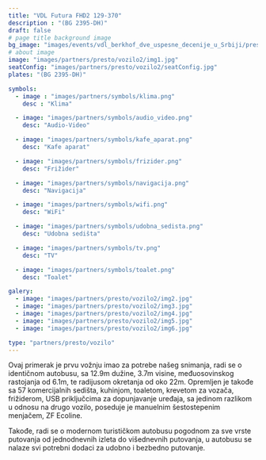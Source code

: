 ```yaml
---
title: "VDL Futura FHD2 129-370‌‌"
description : "(BG 2395-DH)"
draft: false
# page title background image
bg_image: "images/events/vdl_berkhof_dve_uspesne_decenije_u_Srbiji/presto/presto-background.jpg"
# about image
image: "images/partners/presto/vozilo2/img1.jpg"
seatConfig: "images/partners/presto/vozilo2/seatConfig.jpg"
plates: "(BG 2395-DH)"

symbols:
  - image : "images/partners/symbols/klima.png"
    desc : "Klima"

  - image: "images/partners/symbols/audio_video.png"
    desc: "Audio-Video"

  - image: "images/partners/symbols/kafe_aparat.png"
    desc: "Kafe aparat"

  - image: "images/partners/symbols/frizider.png"
    desc: "Frižider"

  - image: "images/partners/symbols/navigacija.png"
    desc: "Navigacija"

  - image: "images/partners/symbols/wifi.png"
    desc: "WiFi"

  - image: "images/partners/symbols/udobna_sedista.png"
    desc: "Udobna sedišta"

  - image: "images/partners/symbols/tv.png"
    desc: "TV"

  - image: "images/partners/symbols/toalet.png"
    desc: "Toalet"

galery:
  - image: "images/partners/presto/vozilo2/img2.jpg"
  - image: "images/partners/presto/vozilo2/img3.jpg"
  - image: "images/partners/presto/vozilo2/img4.jpg"
  - image: "images/partners/presto/vozilo2/img5.jpg"
  - image: "images/partners/presto/vozilo2/img6.jpg"

type: "partners/presto/vozilo"
---
```


Ovaj primerak je prvu vožnju imao za potrebe našeg snimanja, radi se o identičnom autobusu, sa 12.9m dužine, 3.7m visine, međuosovinskog rastojanja od 6.1m, te radijusom okretanja od oko 22m. Opremljen je takođe sa 57 komercijalnih sedišta, kuhinjom, toaletom, krevetom za vozača, frižiderom, USB priključcima za dopunjavanje uređaja, sa jedinom razlikom u odnosu na drugo vozilo, poseduje je manuelnim šestostepenim menjačem, ZF Ecoline.

Takođe, radi se o modernom turističkom autobusu pogodnom za sve vrste putovanja od jednodnevnih izleta do višednevnih putovanja, u autobusu se nalaze svi potrebni dodaci za udobno i bezbedno putovanje.